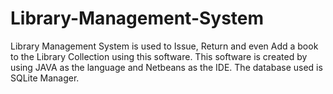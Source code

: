 # Library-Management-System
Library Management System is used to Issue, Return and even Add a book to the Library Collection using this software.
This software is created by using JAVA as the language and Netbeans as the IDE.
The database used is SQLite Manager.
